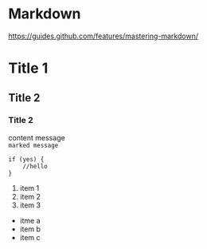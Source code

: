 # Markdown
https://guides.github.com/features/mastering-markdown/
# Title 1
## Title 2
### Title 2
content message <br>
`marked message`

    if (yes) {
        //hello
    }
1. item 1
2. item 2
3. item 3

- itme a
- item b
- item c
